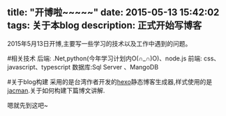 title: "开博啦~~~~~"
date: 2015-05-13 15:42:02
tags: 关于本blog
description: 正式开始写博客
---
2015年5月13日开博,主要写一些学习的技术以及工作中遇到的问题。

#相关技术
后端:  .Net,python(今年学习计划内O(∩_∩)O)、node.js
前端:  css、javascript、typescript
数据库:Sql Server 、MangoDB

#关于blog构建
采用的是台湾作者开发的[hexo](http://hexo.io)静态博客生成器,样式使用的是[jacman](http://wuchong.me/jacman/).关于如何构建下篇博文讲解.


嗯就先到这吧~
	
